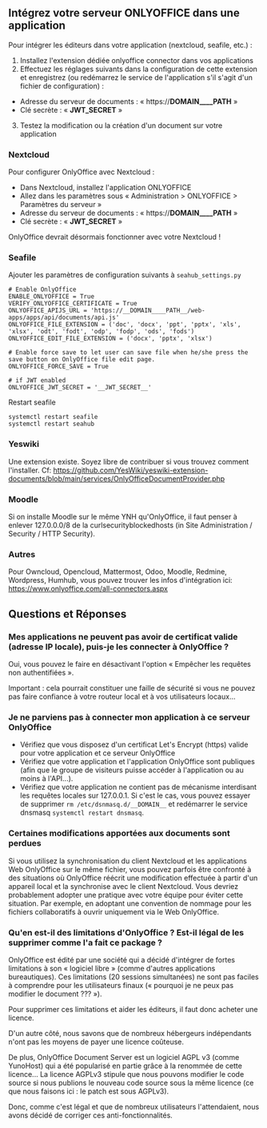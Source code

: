 ## Intégrez votre serveur ONLYOFFICE dans une application

Pour intégrer les éditeurs dans votre application (nextcloud, seafile, etc.) :
1. Installez l'extension dédiée onlyoffice connector dans vos applications
2. Effectuez les réglages suivants dans la configuration de cette extension et enregistrez (ou redémarrez le service de l'application s'il s'agit d'un fichier de configuration) :
  - Adresse du serveur de documents : « https://__DOMAIN____PATH__ »
  - Clé secrète : « __JWT_SECRET__ »
3. Testez la modification ou la création d'un document sur votre application

### Nextcloud
Pour configurer OnlyOffice avec Nextcloud :

- Dans Nextcloud, installez l'application ONLYOFFICE
- Allez dans les paramètres sous « Administration > ONLYOFFICE > Paramètres du serveur »
- Adresse du serveur de documents : « https://__DOMAIN____PATH__ »
- Clé secrète : « __JWT_SECRET__ »

OnlyOffice devrait désormais fonctionner avec votre Nextcloud !

### Seafile
Ajouter les paramètres de configuration suivants à `seahub_settings.py`
```
# Enable OnlyOffice
ENABLE_ONLYOFFICE = True
VERIFY_ONLYOFFICE_CERTIFICATE = True
ONLYOFFICE_APIJS_URL = 'https://__DOMAIN____PATH__/web-apps/apps/api/documents/api.js'
ONLYOFFICE_FILE_EXTENSION = ('doc', 'docx', 'ppt', 'pptx', 'xls', 'xlsx', 'odt', 'fodt', 'odp', 'fodp', 'ods', 'fods')
ONLYOFFICE_EDIT_FILE_EXTENSION = ('docx', 'pptx', 'xlsx')

# Enable force save to let user can save file when he/she press the save button on OnlyOffice file edit page.
ONLYOFFICE_FORCE_SAVE = True

# if JWT enabled
ONLYOFFICE_JWT_SECRET = '__JWT_SECRET__'
```

Restart seafile
```
systemctl restart seafile
systemctl restart seahub
```

### Yeswiki
Une extension existe.
Soyez libre de contribuer si vous trouvez comment l'installer.
Cf: https://github.com/YesWiki/yeswiki-extension-documents/blob/main/services/OnlyOfficeDocumentProvider.php

### Moodle 
Si on installe Moodle sur le même YNH qu'OnlyOffice, il faut penser à enlever 127.0.0.0/8 de la curlsecurityblockedhosts (in Site Administration / Security / HTTP Security).

### Autres

Pour Owncloud, Opencloud, Mattermost, Odoo, Moodle, Redmine, Wordpress, Humhub, vous pouvez trouver les infos d'intégration ici: https://www.onlyoffice.com/all-connectors.aspx

## Questions et Réponses
### Mes applications ne peuvent pas avoir de certificat valide (adresse IP locale), puis-je les connecter à OnlyOffice ?
Oui, vous pouvez le faire en désactivant l'option « Empêcher les requêtes non authentifiées ».

Important : cela pourrait constituer une faille de sécurité si vous ne pouvez pas faire confiance à votre routeur local et à vos utilisateurs locaux...

### Je ne parviens pas à connecter mon application à ce serveur OnlyOffice
 - Vérifiez que vous disposez d'un certificat Let's Encrypt (https) valide pour votre application et ce serveur OnlyOffice
 - Vérifiez que votre application et l'application OnlyOffice sont publiques (afin que le groupe de visiteurs puisse accéder à l'application ou au moins à l'API...).
 - Vérifiez que votre application ne contient pas de mécanisme interdisant les requêtes locales sur 127.0.0.1. Si c'est le cas, vous pouvez essayer de supprimer `rm /etc/dsnmasq.d/__DOMAIN__` et redémarrer le service dnsmasq `systemctl restart dnsmasq`.

### Certaines modifications apportées aux documents sont perdues
Si vous utilisez la synchronisation du client Nextcloud et les applications Web OnlyOffice sur le même fichier, vous pouvez parfois être confronté à des situations où OnlyOffice réécrit une modification effectuée à partir d'un appareil local et la synchronise avec le client Nextcloud. Vous devriez probablement adopter une pratique avec votre équipe pour éviter cette situation. Par exemple, en adoptant une convention de nommage pour les fichiers collaboratifs à ouvrir uniquement via le Web OnlyOffice.

### Qu'en est-il des limitations d'OnlyOffice ? Est-il légal de les supprimer comme l'a fait ce package ?
OnlyOffice est édité par une société qui a décidé d'intégrer de fortes limitations à son « logiciel libre » (comme d'autres applications bureautiques). Ces limitations (20 sessions simultanées) ne sont pas faciles à comprendre pour les utilisateurs finaux (« pourquoi je ne peux pas modifier le document ??? »).

Pour supprimer ces limitations et aider les éditeurs, il faut donc acheter une licence.

D'un autre côté, nous savons que de nombreux hébergeurs indépendants n'ont pas les moyens de payer une licence coûteuse.

De plus, OnlyOffice Document Server est un logiciel AGPL v3 (comme YunoHost) qui a été popularisé en partie grâce à la renommée de cette licence... La licence AGPLv3 stipule que nous pouvons modifier le code source si nous publions le nouveau code source sous la même licence (ce que nous faisons ici : le patch est sous AGPLv3). 

Donc, comme c'est légal et que de nombreux utilisateurs l'attendaient, nous avons décidé de corriger ces anti-fonctionnalités.


